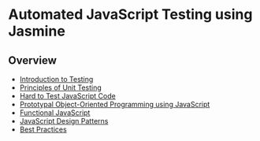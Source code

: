 Automated JavaScript Testing using Jasmine
==========================================

Overview
--------
- [Introduction to Testing](intro_testing.md)
- [Principles of Unit Testing](intro_unit_testing.md)
- [Hard to Test JavaScript Code](hard_to_test_js_code.md)
- [Prototypal Object-Oriented Programming using JavaScript](prototypal_oop.md)
- [Functional JavaScript](functional_js.md)
- [JavaScript Design Patterns](design_patterns.md)
- [Best Practices](best_practices.md)